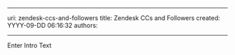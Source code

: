 

---
uri: zendesk-ccs-and-followers
title: Zendesk CCs and Followers
created: YYYY-09-DD 06:16:32
authors:

---




<span class='intro'> Enter Intro Text </span>




